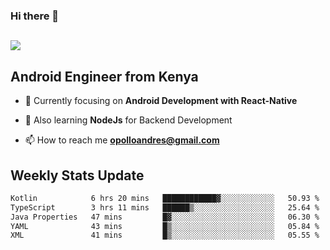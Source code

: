 ### Hi there 👋
<h2 align="left"><img src="https://readme-typing-svg.herokuapp.com?color=000000&lines=I'm+Andrew+Opollo😊;Welcome+to+my+Github😜"> </h2>

## Android Engineer from Kenya


- 🌱 Currently focusing on **Android Development with React-Native**

- 🔭 Also learning **NodeJs** for Backend Development

- 📫 How to reach me **opolloandres@gmail.com**


## Weekly Stats Update
<!--START_SECTION:waka-->

```txt
Kotlin            6 hrs 20 mins   ████████████▓░░░░░░░░░░░░   50.93 %
TypeScript        3 hrs 11 mins   ██████▒░░░░░░░░░░░░░░░░░░   25.64 %
Java Properties   47 mins         █▓░░░░░░░░░░░░░░░░░░░░░░░   06.30 %
YAML              43 mins         █▒░░░░░░░░░░░░░░░░░░░░░░░   05.84 %
XML               41 mins         █▒░░░░░░░░░░░░░░░░░░░░░░░   05.55 %
```

<!--END_SECTION:waka-->



